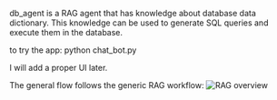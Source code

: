 db_agent is a RAG agent that has knowledge about database data dictionary. This knowledge can be used to generate SQL queries and execute them in the database.

to try the app:
python chat_bot.py

I will add a proper UI later.

The general flow follows the generic RAG workflow:
![RAG overview](https://www.kdnuggets.com/wp-content/uploads/Ferrer_RAG_LlamaIndex_2.png)
